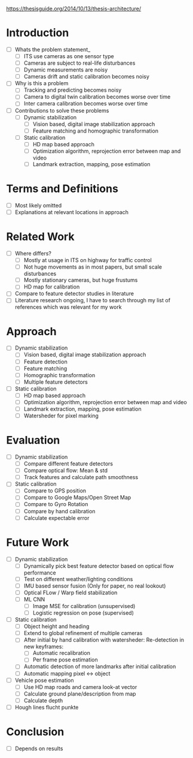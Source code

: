 https://thesisguide.org/2014/10/13/thesis-architecture/

# Introduction
- [ ] Whats the problem statement_
  - [ ] ITS use cameras as one sensor type
  - [ ] Cameras are subject to real-life disturbances
  - [ ] Dynamic measurements are noisy
  - [ ] Cameras drift and static calibration becomes noisy
- [ ] Why is this a problem
  - [ ] Tracking and predicting becomes noisy
  - [ ] Camera to digital twin calibration becomes worse over time
  - [ ] Inter camera calibration becomes worse over time
- [ ] Contributions to solve these problems
  - [ ] Dynamic stabilization
    - [ ] Vision based, digital image stabilization approach
    - [ ] Feature matching and homographic transformation
  - [ ] Static calibration
    - [ ] HD map based approach
    - [ ] Optimization algorithm, reprojection error between map and video 
    - [ ] Landmark extraction, mapping, pose estimation

# Terms and Definitions
- [ ] Most likely omitted
- [ ] Explanations at relevant locations in approach

# Related Work
- [ ] Where differs?
  - [ ] Mostly at usage in ITS on highway for traffic control
  - [ ] Not huge movements as in most papers, but small scale disturbances
  - [ ] Mostly stationary cameras, but huge frustums
  - [ ] HD map for calibration
- [ ] Compare to feature detector studies in literature
- [ ] Literature research ongoing, I have to search through my list of references which was relevant for my work

# Approach
- [ ] Dynamic stabilization
  - [ ] Vision based, digital image stabilization approach
  - [ ] Feature detection
  - [ ] Feature matching
  - [ ] Homographic transformation
  - [ ] Multiple feature detectors  
- [ ] Static calibration
  - [ ] HD map based approach
  - [ ] Optimization algorithm, reprojection error between map and video 
  - [ ] Landmark extraction, mapping, pose estimation
  - [ ] Watersheder for pixel marking

# Evaluation
- [ ] Dynamic stabilization
  - [ ] Compare different feature detectors
  - [ ] Compare optical flow: Mean & std
  - [ ] Track features and calculate path smoothness
- [ ] Static calibration
  - [ ] Compare to GPS position
  - [ ] Compare to Google Maps/Open Street Map
  - [ ] Compare to Gyro Rotation
  - [ ] Compare by hand calibration
  - [ ] Calculate expectable error

# Future Work
- [ ] Dynamic stabilization
  - [ ] Dynamically pick best feature detector based on optical flow performance
  - [ ] Test on different weather/lighting conditions
  - [ ] IMU based sensor fusion (Only for paper, no real lookout)
  - [ ] Optical FLow / Warp field stabilization
  - [ ] ML CNN
    - [ ] Image MSE for calibration (unsupervised)
    - [ ] Logistic regression on pose (supervised)
- [ ] Static calibration
  - [ ] Object height and heading
  - [ ] Extend to global refinement of multiple cameras
  - [ ] After initial by hand calibration with watersheder: Re-detection in new keyframes:
    - [ ] Automatic recalibration
    - [ ] Per frame pose estimation
  - [ ] Automatic detection of more landmarks after initial calibration
  - [ ] Automatic mapping pixel <-> object
- [ ] Vehicle pose estimation
  - [ ] Use HD map roads and camera look-at vector
  - [ ] Calculate ground plane/description from map
  - [ ] Calculate depth
- [ ] Hough lines flucht punkte

# Conclusion
- [ ] Depends on results